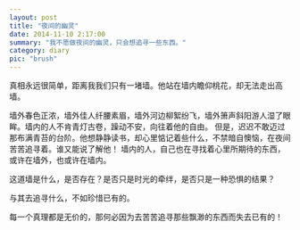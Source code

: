 ```yaml
---
layout: post
title: "夜间的幽灵"
date: 2014-11-10 2:17:00
summary: "我不愿做夜间的幽灵，只会想追寻一些东西。"
category: diary
pic: "brush"
---
```


真相永远很简单，距离我我们只有一堵墙。他站在墙内瞻仰桃花，却无法走出高墙。

墙外春色正浓，墙外佳人纤腰素眉，墙外河边柳絮纷飞，墙外箫声斜阳游人湿了眼眸。墙内的人不肯青灯古卷，躁动不安，向往着他的自由。
但是，迟迟不敢迈过那布满青苔的台阶。他想静静读书，却心里惦记着些什么，不禁暗自懊恼，在夜间苦苦追寻着。谁又能说了解他！
墙内的人，自己也在寻找着心里所期待的东西，或许在墙外，也或许在墙内。

这道墙是什么，是否存在？是否只是时光的牵绊，是否只是一种恐惧的结果？

与其去追寻什么，不如珍惜已有的。

每一个真理都是无价的，那何必因为去苦苦追寻那些飘渺的东西而失去已有的！


